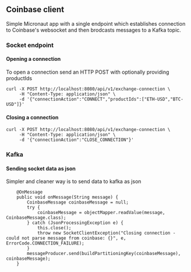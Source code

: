 ## Coinbase client
Simple Micronaut app with a single endpoint which establishes connection to Coinbase's websocket and then brodcasts messages to a Kafka topic.



### Socket endpoint

#### Opening a connection

To open a connection send an HTTP POST with optionally providing productIds 
```
curl -X POST http://localhost:8080/api/v1/exchange-connection \
     -H "Content-Type: application/json" \
     -d '{"connectionAction":"CONNECT","productIds":["ETH-USD","BTC-USD"]}'
```


#### Closing a connection

```
curl -X POST http://localhost:8080/api/v1/exchange-connection \
     -H "Content-Type: application/json" \
     -d '{"connectionAction":"CLOSE_CONNECTION"}'           
```


### Kafka

#### Sending socket data as json
Simpler and cleaner way is to send data to kafka as json 
```declarative
    @OnMessage
    public void onMessage(String message) {
        CoinbaseMessage coinbaseMessage = null;
        try {
            coinbaseMessage = objectMapper.readValue(message, CoinbaseMessage.class);
        } catch (JsonProcessingException e) {
            this.close();
            throw new SocketClientException("Closing connection - could not parse message from coinbase: {}", e, ErrorCode.CONNECTION_FAILURE);
        }
        messageProducer.send(buildPartitioningKey(coinbaseMessage), coinbaseMessage);
    }
```
